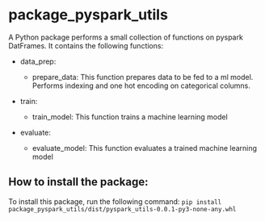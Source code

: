 # package_pyspark_utils

A Python package performs a small collection of functions on pyspark DatFrames. It contains the following functions:

- data_prep:
  - prepare_data: This function prepares data to be fed to a ml model. Performs indexing and one hot encoding on categorical columns.

- train:
  - train_model: This function trains a machine learning model
 
- evaluate:
  - evaluate_model: This function evaluates a trained machine learning model

## How to install the package:
To install this package, run the following command:
```pip install package_pyspark_utils/dist/pyspark_utils-0.0.1-py3-none-any.whl```

